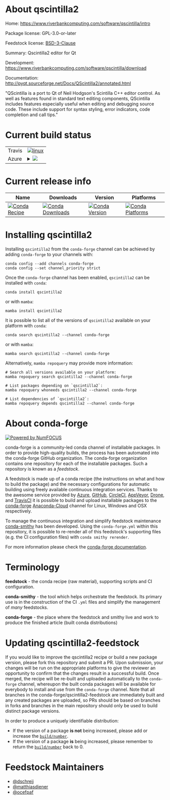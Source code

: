 About qscintilla2
=================

Home: https://www.riverbankcomputing.com/software/qscintilla/intro

Package license: GPL-3.0-or-later

Feedstock license: [BSD-3-Clause](https://github.com/conda-forge/qscintilla2-feedstock/blob/main/LICENSE.txt)

Summary: Qscintilla2 editor for Qt

Development: https://www.riverbankcomputing.com/software/qscintilla/download

Documentation: http://pyqt.sourceforge.net/Docs/QScintilla2/annotated.html

"QScintilla is a port to Qt of Neil Hodgson's Scintilla C++ editor control.
As well as features found in standard text editing components, QScintilla
includes features especially useful when editing and debugging source code.
These include support for syntax styling, error indicators, code completion and call tips."


Current build status
====================


<table><tr>
    <td>Travis</td>
    <td>
      <a href="https://app.travis-ci.com/conda-forge/qscintilla2-feedstock">
        <img alt="linux" src="https://img.shields.io/travis/com/conda-forge/qscintilla2-feedstock/main.svg?label=Linux">
      </a>
    </td>
  </tr>
    
  <tr>
    <td>Azure</td>
    <td>
      <details>
        <summary>
          <a href="https://dev.azure.com/conda-forge/feedstock-builds/_build/latest?definitionId=5423&branchName=main">
            <img src="https://dev.azure.com/conda-forge/feedstock-builds/_apis/build/status/qscintilla2-feedstock?branchName=main">
          </a>
        </summary>
        <table>
          <thead><tr><th>Variant</th><th>Status</th></tr></thead>
          <tbody><tr>
              <td>linux_64_python3.10.____cpython</td>
              <td>
                <a href="https://dev.azure.com/conda-forge/feedstock-builds/_build/latest?definitionId=5423&branchName=main">
                  <img src="https://dev.azure.com/conda-forge/feedstock-builds/_apis/build/status/qscintilla2-feedstock?branchName=main&jobName=linux&configuration=linux_64_python3.10.____cpython" alt="variant">
                </a>
              </td>
            </tr><tr>
              <td>linux_64_python3.11.____cpython</td>
              <td>
                <a href="https://dev.azure.com/conda-forge/feedstock-builds/_build/latest?definitionId=5423&branchName=main">
                  <img src="https://dev.azure.com/conda-forge/feedstock-builds/_apis/build/status/qscintilla2-feedstock?branchName=main&jobName=linux&configuration=linux_64_python3.11.____cpython" alt="variant">
                </a>
              </td>
            </tr><tr>
              <td>linux_64_python3.8.____cpython</td>
              <td>
                <a href="https://dev.azure.com/conda-forge/feedstock-builds/_build/latest?definitionId=5423&branchName=main">
                  <img src="https://dev.azure.com/conda-forge/feedstock-builds/_apis/build/status/qscintilla2-feedstock?branchName=main&jobName=linux&configuration=linux_64_python3.8.____cpython" alt="variant">
                </a>
              </td>
            </tr><tr>
              <td>linux_64_python3.9.____cpython</td>
              <td>
                <a href="https://dev.azure.com/conda-forge/feedstock-builds/_build/latest?definitionId=5423&branchName=main">
                  <img src="https://dev.azure.com/conda-forge/feedstock-builds/_apis/build/status/qscintilla2-feedstock?branchName=main&jobName=linux&configuration=linux_64_python3.9.____cpython" alt="variant">
                </a>
              </td>
            </tr><tr>
              <td>linux_aarch64_python3.10.____cpython</td>
              <td>
                <a href="https://dev.azure.com/conda-forge/feedstock-builds/_build/latest?definitionId=5423&branchName=main">
                  <img src="https://dev.azure.com/conda-forge/feedstock-builds/_apis/build/status/qscintilla2-feedstock?branchName=main&jobName=linux&configuration=linux_aarch64_python3.10.____cpython" alt="variant">
                </a>
              </td>
            </tr><tr>
              <td>linux_aarch64_python3.11.____cpython</td>
              <td>
                <a href="https://dev.azure.com/conda-forge/feedstock-builds/_build/latest?definitionId=5423&branchName=main">
                  <img src="https://dev.azure.com/conda-forge/feedstock-builds/_apis/build/status/qscintilla2-feedstock?branchName=main&jobName=linux&configuration=linux_aarch64_python3.11.____cpython" alt="variant">
                </a>
              </td>
            </tr><tr>
              <td>linux_aarch64_python3.8.____cpython</td>
              <td>
                <a href="https://dev.azure.com/conda-forge/feedstock-builds/_build/latest?definitionId=5423&branchName=main">
                  <img src="https://dev.azure.com/conda-forge/feedstock-builds/_apis/build/status/qscintilla2-feedstock?branchName=main&jobName=linux&configuration=linux_aarch64_python3.8.____cpython" alt="variant">
                </a>
              </td>
            </tr><tr>
              <td>linux_aarch64_python3.9.____cpython</td>
              <td>
                <a href="https://dev.azure.com/conda-forge/feedstock-builds/_build/latest?definitionId=5423&branchName=main">
                  <img src="https://dev.azure.com/conda-forge/feedstock-builds/_apis/build/status/qscintilla2-feedstock?branchName=main&jobName=linux&configuration=linux_aarch64_python3.9.____cpython" alt="variant">
                </a>
              </td>
            </tr><tr>
              <td>osx_64_python3.10.____cpython</td>
              <td>
                <a href="https://dev.azure.com/conda-forge/feedstock-builds/_build/latest?definitionId=5423&branchName=main">
                  <img src="https://dev.azure.com/conda-forge/feedstock-builds/_apis/build/status/qscintilla2-feedstock?branchName=main&jobName=osx&configuration=osx_64_python3.10.____cpython" alt="variant">
                </a>
              </td>
            </tr><tr>
              <td>osx_64_python3.11.____cpython</td>
              <td>
                <a href="https://dev.azure.com/conda-forge/feedstock-builds/_build/latest?definitionId=5423&branchName=main">
                  <img src="https://dev.azure.com/conda-forge/feedstock-builds/_apis/build/status/qscintilla2-feedstock?branchName=main&jobName=osx&configuration=osx_64_python3.11.____cpython" alt="variant">
                </a>
              </td>
            </tr><tr>
              <td>osx_64_python3.8.____cpython</td>
              <td>
                <a href="https://dev.azure.com/conda-forge/feedstock-builds/_build/latest?definitionId=5423&branchName=main">
                  <img src="https://dev.azure.com/conda-forge/feedstock-builds/_apis/build/status/qscintilla2-feedstock?branchName=main&jobName=osx&configuration=osx_64_python3.8.____cpython" alt="variant">
                </a>
              </td>
            </tr><tr>
              <td>osx_64_python3.9.____cpython</td>
              <td>
                <a href="https://dev.azure.com/conda-forge/feedstock-builds/_build/latest?definitionId=5423&branchName=main">
                  <img src="https://dev.azure.com/conda-forge/feedstock-builds/_apis/build/status/qscintilla2-feedstock?branchName=main&jobName=osx&configuration=osx_64_python3.9.____cpython" alt="variant">
                </a>
              </td>
            </tr><tr>
              <td>osx_arm64_python3.10.____cpython</td>
              <td>
                <a href="https://dev.azure.com/conda-forge/feedstock-builds/_build/latest?definitionId=5423&branchName=main">
                  <img src="https://dev.azure.com/conda-forge/feedstock-builds/_apis/build/status/qscintilla2-feedstock?branchName=main&jobName=osx&configuration=osx_arm64_python3.10.____cpython" alt="variant">
                </a>
              </td>
            </tr><tr>
              <td>osx_arm64_python3.11.____cpython</td>
              <td>
                <a href="https://dev.azure.com/conda-forge/feedstock-builds/_build/latest?definitionId=5423&branchName=main">
                  <img src="https://dev.azure.com/conda-forge/feedstock-builds/_apis/build/status/qscintilla2-feedstock?branchName=main&jobName=osx&configuration=osx_arm64_python3.11.____cpython" alt="variant">
                </a>
              </td>
            </tr><tr>
              <td>osx_arm64_python3.8.____cpython</td>
              <td>
                <a href="https://dev.azure.com/conda-forge/feedstock-builds/_build/latest?definitionId=5423&branchName=main">
                  <img src="https://dev.azure.com/conda-forge/feedstock-builds/_apis/build/status/qscintilla2-feedstock?branchName=main&jobName=osx&configuration=osx_arm64_python3.8.____cpython" alt="variant">
                </a>
              </td>
            </tr><tr>
              <td>osx_arm64_python3.9.____cpython</td>
              <td>
                <a href="https://dev.azure.com/conda-forge/feedstock-builds/_build/latest?definitionId=5423&branchName=main">
                  <img src="https://dev.azure.com/conda-forge/feedstock-builds/_apis/build/status/qscintilla2-feedstock?branchName=main&jobName=osx&configuration=osx_arm64_python3.9.____cpython" alt="variant">
                </a>
              </td>
            </tr><tr>
              <td>win_64_python3.10.____cpython</td>
              <td>
                <a href="https://dev.azure.com/conda-forge/feedstock-builds/_build/latest?definitionId=5423&branchName=main">
                  <img src="https://dev.azure.com/conda-forge/feedstock-builds/_apis/build/status/qscintilla2-feedstock?branchName=main&jobName=win&configuration=win_64_python3.10.____cpython" alt="variant">
                </a>
              </td>
            </tr><tr>
              <td>win_64_python3.11.____cpython</td>
              <td>
                <a href="https://dev.azure.com/conda-forge/feedstock-builds/_build/latest?definitionId=5423&branchName=main">
                  <img src="https://dev.azure.com/conda-forge/feedstock-builds/_apis/build/status/qscintilla2-feedstock?branchName=main&jobName=win&configuration=win_64_python3.11.____cpython" alt="variant">
                </a>
              </td>
            </tr><tr>
              <td>win_64_python3.8.____cpython</td>
              <td>
                <a href="https://dev.azure.com/conda-forge/feedstock-builds/_build/latest?definitionId=5423&branchName=main">
                  <img src="https://dev.azure.com/conda-forge/feedstock-builds/_apis/build/status/qscintilla2-feedstock?branchName=main&jobName=win&configuration=win_64_python3.8.____cpython" alt="variant">
                </a>
              </td>
            </tr><tr>
              <td>win_64_python3.9.____cpython</td>
              <td>
                <a href="https://dev.azure.com/conda-forge/feedstock-builds/_build/latest?definitionId=5423&branchName=main">
                  <img src="https://dev.azure.com/conda-forge/feedstock-builds/_apis/build/status/qscintilla2-feedstock?branchName=main&jobName=win&configuration=win_64_python3.9.____cpython" alt="variant">
                </a>
              </td>
            </tr>
          </tbody>
        </table>
      </details>
    </td>
  </tr>
</table>

Current release info
====================

| Name | Downloads | Version | Platforms |
| --- | --- | --- | --- |
| [![Conda Recipe](https://img.shields.io/badge/recipe-qscintilla2-green.svg)](https://anaconda.org/conda-forge/qscintilla2) | [![Conda Downloads](https://img.shields.io/conda/dn/conda-forge/qscintilla2.svg)](https://anaconda.org/conda-forge/qscintilla2) | [![Conda Version](https://img.shields.io/conda/vn/conda-forge/qscintilla2.svg)](https://anaconda.org/conda-forge/qscintilla2) | [![Conda Platforms](https://img.shields.io/conda/pn/conda-forge/qscintilla2.svg)](https://anaconda.org/conda-forge/qscintilla2) |

Installing qscintilla2
======================

Installing `qscintilla2` from the `conda-forge` channel can be achieved by adding `conda-forge` to your channels with:

```
conda config --add channels conda-forge
conda config --set channel_priority strict
```

Once the `conda-forge` channel has been enabled, `qscintilla2` can be installed with `conda`:

```
conda install qscintilla2
```

or with `mamba`:

```
mamba install qscintilla2
```

It is possible to list all of the versions of `qscintilla2` available on your platform with `conda`:

```
conda search qscintilla2 --channel conda-forge
```

or with `mamba`:

```
mamba search qscintilla2 --channel conda-forge
```

Alternatively, `mamba repoquery` may provide more information:

```
# Search all versions available on your platform:
mamba repoquery search qscintilla2 --channel conda-forge

# List packages depending on `qscintilla2`:
mamba repoquery whoneeds qscintilla2 --channel conda-forge

# List dependencies of `qscintilla2`:
mamba repoquery depends qscintilla2 --channel conda-forge
```


About conda-forge
=================

[![Powered by
NumFOCUS](https://img.shields.io/badge/powered%20by-NumFOCUS-orange.svg?style=flat&colorA=E1523D&colorB=007D8A)](https://numfocus.org)

conda-forge is a community-led conda channel of installable packages.
In order to provide high-quality builds, the process has been automated into the
conda-forge GitHub organization. The conda-forge organization contains one repository
for each of the installable packages. Such a repository is known as a *feedstock*.

A feedstock is made up of a conda recipe (the instructions on what and how to build
the package) and the necessary configurations for automatic building using freely
available continuous integration services. Thanks to the awesome service provided by
[Azure](https://azure.microsoft.com/en-us/services/devops/), [GitHub](https://github.com/),
[CircleCI](https://circleci.com/), [AppVeyor](https://www.appveyor.com/),
[Drone](https://cloud.drone.io/welcome), and [TravisCI](https://travis-ci.com/)
it is possible to build and upload installable packages to the
[conda-forge](https://anaconda.org/conda-forge) [Anaconda-Cloud](https://anaconda.org/)
channel for Linux, Windows and OSX respectively.

To manage the continuous integration and simplify feedstock maintenance
[conda-smithy](https://github.com/conda-forge/conda-smithy) has been developed.
Using the ``conda-forge.yml`` within this repository, it is possible to re-render all of
this feedstock's supporting files (e.g. the CI configuration files) with ``conda smithy rerender``.

For more information please check the [conda-forge documentation](https://conda-forge.org/docs/).

Terminology
===========

**feedstock** - the conda recipe (raw material), supporting scripts and CI configuration.

**conda-smithy** - the tool which helps orchestrate the feedstock.
                   Its primary use is in the construction of the CI ``.yml`` files
                   and simplify the management of *many* feedstocks.

**conda-forge** - the place where the feedstock and smithy live and work to
                  produce the finished article (built conda distributions)


Updating qscintilla2-feedstock
==============================

If you would like to improve the qscintilla2 recipe or build a new
package version, please fork this repository and submit a PR. Upon submission,
your changes will be run on the appropriate platforms to give the reviewer an
opportunity to confirm that the changes result in a successful build. Once
merged, the recipe will be re-built and uploaded automatically to the
`conda-forge` channel, whereupon the built conda packages will be available for
everybody to install and use from the `conda-forge` channel.
Note that all branches in the conda-forge/qscintilla2-feedstock are
immediately built and any created packages are uploaded, so PRs should be based
on branches in forks and branches in the main repository should only be used to
build distinct package versions.

In order to produce a uniquely identifiable distribution:
 * If the version of a package **is not** being increased, please add or increase
   the [``build/number``](https://docs.conda.io/projects/conda-build/en/latest/resources/define-metadata.html#build-number-and-string).
 * If the version of a package **is** being increased, please remember to return
   the [``build/number``](https://docs.conda.io/projects/conda-build/en/latest/resources/define-metadata.html#build-number-and-string)
   back to 0.

Feedstock Maintainers
=====================

* [@dschreij](https://github.com/dschreij/)
* [@matthiasdiener](https://github.com/matthiasdiener/)
* [@ocefpaf](https://github.com/ocefpaf/)


